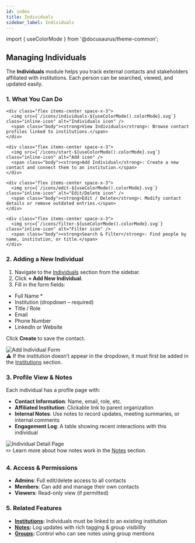 ```yaml
---
id: index
title: Individuals
sidebar_label: Individuals
---
```


import { useColorMode } from '@docusaurus/theme-common';

<div class="p-6 bg-white rounded-lg shadow-sm space-y-6">

  <h2 class="h2 text-accent-secondary">Managing Individuals</h2>

  <p class="body text-gray-dark">
    The <strong>Individuals</strong> module helps you track external contacts and stakeholders affiliated with institutions. Each person can be searched, viewed, and updated easily.
  </p>

  ### 1. What You Can Do

  <div class="grid grid-cols-1 sm:grid-cols-2 gap-4 mt-4">

    <div class="flex items-center space-x-3">
      <img src={`/icons/individuals-${useColorMode().colorMode}.svg`} class="inline-icon" alt="Individuals icon" />
      <span class="body"><strong>View Individuals</strong>: Browse contact profiles linked to institutions.</span>
    </div>

    <div class="flex items-center space-x-3">
      <img src={`/icons/start-${useColorMode().colorMode}.svg`} class="inline-icon" alt="Add icon" />
      <span class="body"><strong>Add Individual</strong>: Create a new contact and connect them to an institution.</span>
    </div>

    <div class="flex items-center space-x-3">
      <img src={`/icons/edit-${useColorMode().colorMode}.svg`} class="inline-icon" alt="Edit/Delete icon" />
      <span class="body"><strong>Edit / Delete</strong>: Modify contact details or remove outdated entries.</span>
    </div>

    <div class="flex items-center space-x-3">
      <img src={`/icons/filter-${useColorMode().colorMode}.svg`} class="inline-icon" alt="Filter icon" />
      <span class="body"><strong>Search & Filter</strong>: Find people by name, institution, or title.</span>
    </div>

  </div>

  ### 2. Adding a New Individual

  <ol class="list-decimal pl-6 body space-y-2">
    <li>Navigate to the <a href="/individuals" class="text-accent-secondary underline">Individuals</a> section from the sidebar.</li>
    <li>Click <strong>+ Add New Individual</strong>.</li>
    <li>Fill in the form fields:</li>
  </ol>

  <ul class="list-disc pl-10 body">
    <li>Full Name *</li>
    <li>Institution (dropdown – required)</li>
    <li>Title / Role</li>
    <li>Email</li>
    <li>Phone Number</li>
    <li>LinkedIn or Website</li>
  </ul>

  <p class="body mt-2">Click <strong>Create</strong> to save the contact.</p>

  <div style={{ textAlign: 'center' }}>
    <img
      src="/img/individual-create-form.png"
      alt="Add Individual Form"
      style={{
        borderRadius: '0.5rem',
        boxShadow: '0 0 10px rgba(0,0,0,0.05)',
        maxWidth: '100%',
        marginTop: '1rem'
      }}
    />
  </div>

  <div class="mt-4 text-sm bg-gray-light p-4 rounded text-gray-dark">
    ⚠️ If the institution doesn’t appear in the dropdown, it must first be added in the <a href="/institutions" class="text-accent-secondary underline">Institutions</a> section.
  </div>

  ### 3. Profile View & Notes

  <p class="body">
    Each individual has a profile page with:
  </p>

  <ul class="list-disc pl-6 body">
    <li><strong>Contact Information</strong>: Name, email, role, etc.</li>
    <li><strong>Affiliated Institution</strong>: Clickable link to parent organization</li>
    <li><strong>Internal Notes</strong>: Use notes to record updates, meeting summaries, or internal comments</li>
    <li><strong>Engagement Log</strong>: A table showing recent interactions with this individual</li>
  </ul>

  <div style={{ textAlign: 'center' }}>
    <img
      src="/img/individual-profile-overview.png"
      alt="Individual Detail Page"
      style={{
        borderRadius: '0.5rem',
        boxShadow: '0 0 10px rgba(0,0,0,0.05)',
        maxWidth: '100%',
        marginTop: '1rem'
      }}
    />
  </div>

  <div class="mt-4 text-sm bg-gray-light p-4 rounded text-gray-dark">
    ✏️ Learn more about how notes work in the <a href="/notes" class="text-accent-secondary underline">Notes</a> section.
  </div>

  ### 4. Access & Permissions

  <ul class="list-disc pl-6 body">
    <li><strong>Admins</strong>: Full edit/delete access to all contacts</li>
    <li><strong>Members</strong>: Can add and manage their own contacts</li>
    <li><strong>Viewers</strong>: Read-only view (if permitted)</li>
  </ul>

  ### 5. Related Features

  <ul class="list-disc pl-6 body">
    <li><strong><a href="/institutions" class="text-accent-secondary underline">Institutions</a>:</strong> Individuals must be linked to an existing institution</li>
    <li><strong><a href="/notes" class="text-accent-secondary underline">Notes</a>:</strong> Log updates with rich tagging & group visibility</li>
    <li><strong><a href="/groups" class="text-accent-secondary underline">Groups</a>:</strong> Control who can see notes using group mentions</li>
  </ul>

</div>